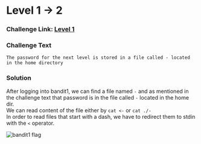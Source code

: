 # Level 1 -> 2

### Challenge Link: [Level 1](http://overthewire.org/wargames/bandit/bandit1.html)

### Challenge Text

```The password for the next level is stored in a file called - located in the home directory```

### Solution
After logging into bandit1, we can find a file named `-` and as mentioned in the challenge text that password is in the file called `-` located in the home dir.<br>
We can read content of the file either by `cat <-` or `cat ./-`<br>
In order to read files that start with a dash, we have to redirect them to stdin with the `<` operator.

![bandit1 flag](media/bandit1_flag.png)